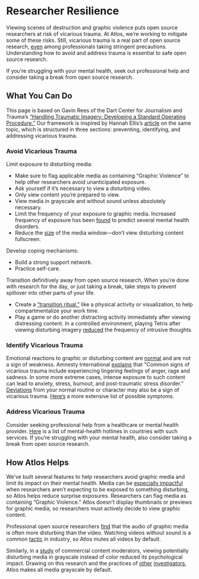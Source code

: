 # Researcher Resilience

Viewing scenes of destruction and graphic violence puts open source researchers at risk of vicarious trauma. At Atlos, we’re working to mitigate some of these risks. Still, vicarious trauma is a real part of open source research, [even](https://gijn.org/2019/02/05/open-source-investigations-how-to-prevent-address-and-identify-vicarious-trauma/) among professionals taking stringent precautions. Understanding how to avoid and address trauma is essential to safe open source research.

If you’re struggling with your mental health, seek out professional help and consider taking a break from open source research.

## What You Can Do

This page is based on Gavin Rees of the Dart Center for Journalism and Trauma’s [“Handling Traumatic Imagery: Developing a Standard Operating Procedure.”](https://dartcenter.org/resources/handling-traumatic-imagery-developing-standard-operating-procedure) Our framework is inspired by Hannah Ellis’s [article](https://gijn.org/2019/02/05open-source-investigations-how-to-prevent-address-and-identify-vicarious-trauma/) on the same topic, which is structured in three sections: preventing, identifying, and addressing vicarious trauma.

### Avoid Vicarious Trauma

Limit exposure to disturbing media:

- Make sure to flag applicable media as containing “Graphic Violence” to help other researchers avoid unanticipated exposure.
- Ask yourself if it’s necessary to view a disturbing video.
- Only view content you’re prepared to view.
- View media in grayscale and without sound unless absolutely necessary.
- Limit the frequency of your exposure to graphic media. Increased frequency of exposure has been [found](https://journals.sagepub.com/doi/full/10.1177/2054270414533323) to predict several mental health disorders.
- Reduce the [size](https://dartcenter.org/content/working-with-traumatic-imagery) of the media window—don’t view disturbing content fullscreen.

Develop coping mechanisms:

- Build a strong support network.
- Practice self-care.

Transition definitively away from open source research. When you’re done with research for the day, or just taking a break, take steps to prevent spillover into other parts of your life.

- Create a [“transition ritual,”](https://dartcenter.org/resources/handling-traumatic-imagery-developing-standard-operating-procedure#_ftn4) like a physical activity or visualization, to help compartmentalize your work time.
- Play a game or do another distracting activity immediately after viewing distressing content. In a controlled environment, playing Tetris after viewing disturbing imagery [reduced](https://www.ncbi.nlm.nih.gov/pmc/articles/PMC4526368/) the frequency of intrusive thoughts.

### Identify Vicarious Trauma

Emotional reactions to graphic or disturbing content are [normal](https://www.ohchr.org/sites/default/files/Documents/Publications/OHCHR_BerkeleyProtocol.pdf) and are not a sign of weakness. Amnesty International [explains](https://www.amnesty.org/en/latest/news/2019/02/how-activists-and-reporters-can-protect-themselves-from-secondary-trauma/) that "Common signs of vicarious trauma include experiencing lingering feelings of anger, rage and sadness. In some more extreme cases, intense exposure to such content can lead to anxiety, stress, burnout, and post-traumatic stress disorder.” [Deviations](https://dartcenter.org/resources/handling-traumatic-imagery-developing-standard-operating-procedure#_ftn4) from your normal routine or character may also be a sign of vicarious trauma. [Here’s](https://ovc.ojp.gov/program/vtt/what-is-vicarious-trauma#what-are-some-common-negative-reactions-to-vicarious-trauma) a more extensive list of possible symptoms.

### Address Vicarious Trauma

Consider seeking professional help from a healthcare or mental health provider. [Here](https://unitedgmh.org/mental-health-support) is a list of mental-health hotlines in countries with such services. If you’re struggling with your mental health, also consider taking a break from open source research.

## How Atlos Helps

We’ve built several features to help researchers avoid graphic media and limit its impact on their mental health. Media can be [especially impactful](http://eyewitnessmediahub.com/research/vicarious-trauma/findings/what-makes-eyewitness-media-traumatic-) when researchers aren’t expecting to be exposed to something disturbing, so Atlos helps reduce surprise exposures. Researchers can flag media as containing “Graphic Violence.” Atlos doesn’t display thumbnails or previews for graphic media, so researchers must actively decide to view graphic content.

Professional open source researchers [find](http://eyewitnessmediahub.com/research/vicarious-trauma/findings/what-makes-eyewitness-media-traumatic-) that the audio of graphic media is often more disturbing than the video. Watching videos without sound is a common [tactic](https://www.hhrjournal.org/2020/05/safer-viewing-a-study-of-secondary-trauma-mitigation-techniques-in-open-source-investigations/) in industry, so Atlos mutes all videos by default.

Similarly, in a [study](https://ojs.aaai.org/index.php/HCOMP/article/view/5270/5122) of commercial content moderators, viewing potentially disturbing media in grayscale instead of color reduced its psychological impact. Drawing on this research and the practices of [other](https://dartcenter.org/resources/handling-traumatic-imagery-developing-standard-operating-procedure) [investigators](https://osintcurio.us/2020/06/08/vicarious-trauma-and-osint-a-practical-guide/), Atlos makes all media grayscale by default.
